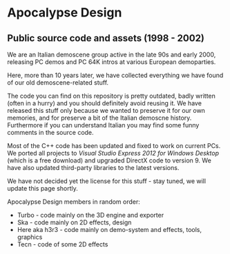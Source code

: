 Apocalypse Design
=================

Public source code and assets (1998 - 2002)
-------------------------------------------

We are an Italian demoscene group active in the late 90s and early 2000, releasing PC demos and PC 64K intros at various European demoparties.

Here, more than 10 years later, we have collected everything we have found of our old demoscene-related stuff.

The code you can find on this repository is pretty outdated, badly written (often in a hurry) and you should definitely avoid reusing it. We have released this stuff only because we wanted to preserve it for our own memories, and for preserve a bit of the Italian demoscne history.
Furthermore if you can understand Italian you may find some funny comments in the source code.

Most of the C++ code has been updated and fixed to work on current PCs.
We ported all projects to *Visual Studio Express 2012 for Windows Desktop* (which is a free download) and upgraded DirectX code to version 9. We have also updated third-party libraries to the latest versions.

We have not decided yet the license for this stuff - stay tuned, we will update this page shortly.

Apocalypse Design members in random order:

* Turbo - code mainly on the 3D engine and exporter
* Ska - code mainly on 2D effects, design
* Here aka h3r3 - code mainly on demo-system and effects, tools, graphics
* Tecn - code of some 2D effects
